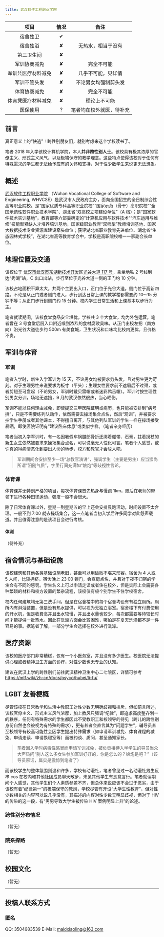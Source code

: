 ```yaml
---
title: 武汉软件工程职业学院
---
```


|        项目        | 情况 |     备注     |
|:---------:|:---:|:-------------:|
|      宿舍独卫      |  ✔   |              |
|      宿舍独浴      |  ✘   |  无热水，相当于没有  |
|     第三卫生间     |  ✘   |              |
|    军训协商减免    |  ✘   |  完全不可能  |
| 军训凭医疗材料减免 |  ✘   |  几乎不可能，见详情  |
|    军训不管头发    |  ✘   |  不论男女均强制剪头发  |
|    体育协商减免    |  ✘   |  完全不可能  |
| 体育凭医疗材料减免 |  ✘   |  理论上不可能  |
|      医保使用      |  ?   |  笔者均在校外就医，待补充  |

## 前言

真正意义上的“快逃”！跨性别朋友们，就别考虑来这个学校读书了。

笔者 2018 年入学该校计算机学院，本人**并非跨性别人士**。该校具有极其浓厚的官僚主义、形式主义风气，以及极端保守的教学理念。这些特点使得该校对于任何有特殊需求的学生都无法给予应有的关怀和支持，对于性少数学生来说更无法想象。

## 概述

[武汉软件工程职业学院](http://www.whvcse.edu.cn/) （Wuhan Vocational College of Software and Engineering, WHVCSE）是武汉市人民政府主办，面向全国招生的全日制综合性高等职业院校。是“国家优质专科高等职业院校”“国家示范（骨干）高职院校”“全国示范性软件职业技术学院”、湖北省“双高校立项建设单位”（A 档）；是“国家软件技术实训基地”，教育部等六部委确定的“计算机应用与软件技术”“汽车运用与维修”技能型紧缺人才培养培训基地，国家级职业教育“双师型”教师培训基地、国家大数据技术专业资源库建设牵头单位；获评湖北省职业教育先进单位、湖北省“生态园林式学校”，在湖北省高等教育学会中，学校是高职院校唯一一家副会长单位。

## 地理位置及交通

该校位于 [武汉市武汉市东湖新技术开发区光谷大道 117 号](https://ditu.amap.com/place/B001B0IFSM)，乘坐地铁 2 号线到达“秀湖”站，C 出口出站，步行至位于光谷大道一侧的正门约 10 分钟。

该校占地面积不算太大，共两个主要出入口，正门位于光谷大道，侧门位于高新四路。不论是从正门或者侧门进入，步行到达日常上课的教学楼都需要约 10～15 分钟不等；从正门步行到侧门约 15 分钟。校内学生日常生活和上课基本以步行为主。

笔者就读期间，该校食堂食品安全堪忧。学校共 3 个大食堂，均为外包运营，笔者曾在 3 号食堂后厨入口附近嗅到浓烈的食材腐败臭味。从正门出校左拐（南方向）沿光谷大道徒步约 500m 有美食城，卫生状况和口味均比校内更优，且价格不贵。

## 军训与体育

### 军训

笔者入学时，新生入学军训为 15 天，不论男女均被要求剪头发，且对男生更为苛刻。对于生理男性来说要求为板寸（平头）；生理女性要求前不遮眉后不过颈，或者剪短至可盘起（不论男女，军训时戴贝雷帽或者迷彩鸭舌帽）。军训时按生理性别男女分训，场地无遮挡，9 月的武汉依然很热，当心晒伤。

军训不能以任何理由减免，即使提交三甲医院证明或病历，也只能被安排到“病号排”，只是不需要练列队动作，依然需要去操场集合点名，然后“观训”，并被要求抄学生手册或者其他课本，不得擅自离开，与其他列队军训的学生一样在操场接受暴晒，即使医院证明有“建议卧床休息”或类似字样。（笔者亲身经历）

笔者当初入学军训时，有一名因暑假车祸腿部骨折还绑着绷带、石膏，拄着拐杖的新生女生依然被要求来操场集合点名，可以说毫无人性化可言。笔者个人感觉，或许真的得病情恶化到要出人命的地步，校方和教官才会放人吧。

> 军训期间会安排至少一场“总教官演讲”，强调学生（主要是男生）应当崇尚所谓“阳刚气质”，字里行间充满如“娘炮”等歧视性言论。

### 体育课

体育课并无特别严格的项目，每次体育课首先热身与慢跑 1km，随后在老师的带领下进行各种田径运动，强度一般不会很大。

除了日常体育课以外，星期一到星期五的早上还会安排晨跑活动，时间设置不太合理。一般不到 7:00 就去操场集合，这一点笔者当初入学后许多同学对此怨声载道。并且值得注意的是该项目会进行考核。

#### 体测

（待补充）

## 宿舍情况与基础设施

该校建筑和其他各类基础设施老旧，甚至可以用破败不堪来形容。宿舍为 4 人或 5 人间，比较拥挤。宿舍晚上 23:00 锁门，会查房点名，并且对于夜不归宿的学生会有不同的惩罚。学生名义上可以申请走读或者住在校外，但是实际上会需要各种繁琐的材料和校方设置的繁杂流程，该校仅有极个别学生不住学校宿舍。

校内任何建筑均无第三洗手间，但是在宿舍楼中的每个宿舍均设有有独立厕所。厕所内有淋浴装置，但是没有热水提供，可以视为无独立浴室。宿舍楼下有付费使用的开水机，但是收费高并且出水较慢，并且出水量也较少，每次都需要等待较长时间才能提供一批热水。因此在洗澡方面会比较困难，哪怕是在夏天洗澡都不是一件容易的事。据笔者了解，一部分学生会选择在校外进行洗澡。

## 医疗资源

该校的医疗部门非常糟糕，仅有一个小医务室，并且没有多少医生。校医院无法提供心理或者精神卫生方面的诊疗，对性少数也无专业的认知。

建议在武汉上学的跨性别们前往武汉精神卫生中心二七院区，详情可参考 <https://mtf.wiki/zh-cn/docs/psyco/hubei/li-fu/>

## LGBT 友善梗概

尽管该校在日常教学和生活中教职工对性少数无明确歧视和排斥，但如前言所述，该校官僚主义、形式主义风气浓厚，加上教风只强调“纪律”，即追求高度整齐划一的秩序，任何有特殊需求的学生都因此不受教职工和校领导的待见（跨儿的跨性别身份自然也会被视为有特殊的需求），更有甚者会直言其为“问题学生”，辅导员甚至校领导有较高可能性会因学生提出特殊需求（如申请军训减免、体育课程的减免、申请走读、申请换寝室等）而被约谈、质问，甚至通知家长。

> 笔者因入学时病毒性感冒而申请军训减免，被负责接待入学学生的导员当众大声质问“别人这么多女生参加军训好好的，你是怎么的？娘炮是吧？”（该导员原话，属实是震惊到笔者了）

而该校学生的整体氛围则温和许多，学校有动漫社，笔者曾见过一名动漫社男生反串 cos 在校内和其他社团成员聊天散步，未见其他学生有恶意言行。笔者就读期间个人感觉，其他学生们个人素质参差不齐，但总体来说应该不会过于恶劣，由于该校有着“纪律第一”的极端保守的教风，学校尽管有开设“大学生性教育”，但对性少数相关的内容可以说几乎没有，其描述的内容对性少数无明显歧视，但对于 HIV 的传染的这一段，有“男男导致大学生被传染 HIV 案例明显上升”的论述。

### 跨性别分布情况

（暂无）

### 院系探路

（暂无）

## 校园文化

（暂无）

---

## 投稿人联系方式

### 匿名

QQ: 3504683539
E-Mail: <maidxiaoling@163.com>
